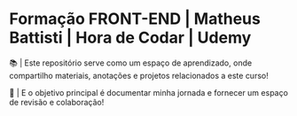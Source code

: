 # Formação FRONT-END | Matheus Battisti | Hora de Codar | Udemy

📚 | Este repositório serve como um espaço de aprendizado, onde compartilho materiais, anotações e projetos relacionados a este curso! 

🚀 | E o objetivo principal é documentar minha jornada e fornecer um espaço de revisão e colaboração!
